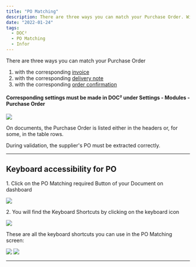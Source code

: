 ```yaml
---
title: "PO Matching"
description: There are three ways you can match your Purchase Order. With corresponding invoice, delivery note and/or order confirmation
date: "2022-01-24"
tags:
  - DOC²
  - PO Matching
  - Infor
---
```




There are three ways you can match your Purchase Order

1. with the corresponding [invoice](/doc2/pomatching/po-matching-invoices/)
2. with the corresponding [delivery note](/doc2/pomatching/po-matching-delivery-notes/)
3. with the corresponding [order confirmation](/doc2/pomatching/po-matching-order-confirmation/)

#### Corresponding settings must be made in DOC² under Settings - Modules - Purchase Order

![](/_images/doc2/DOC²_POM_1_Modules.png)


On documents, the Purchase Order is listed either in the headers or, for some, in the table rows.

During validation, the supplier's PO must be extracted correctly.

* * *

## Keyboard accessibility for PO

1\. Click on the PO Matching required Button of your Document on dashboard

![](/_images/doc2/DOC²_POM_2.png)

2\. You will find the Keyboard Shortcuts by clicking on the keyboard icon

![](/_images/doc2/DOC²_POM_3_Keyboard.png)

These are all the keyboard shortcuts you can use in the PO Matching screen:

![](/_images/doc2/DOC²_POM_4_Keyboardshortcuts_1.png)
![](/_images/doc2/DOC²_POM_4_Keyboardshortcuts_2.png)

* * *
